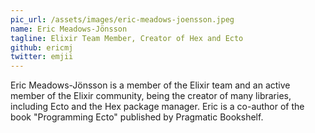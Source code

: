 ```yaml
---
pic_url: /assets/images/eric-meadows-joensson.jpeg
name: Eric Meadows-Jönsson
tagline: Elixir Team Member, Creator of Hex and Ecto
github: ericmj
twitter: emjii
---
```


Eric Meadows-Jönsson is a member of the Elixir team and an active member of the Elixir community, being the creator of many libraries, including Ecto and the Hex package manager. Eric is a co-author of the book "Programming Ecto" published by Pragmatic Bookshelf.
